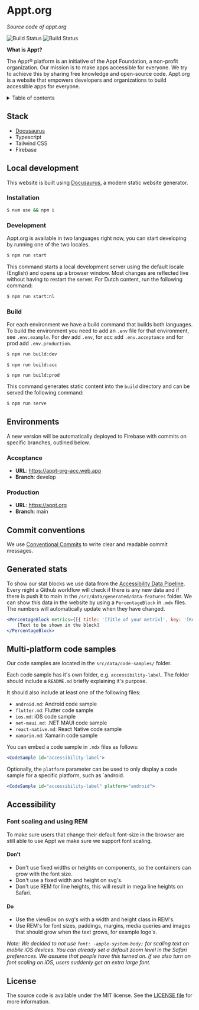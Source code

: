 # Appt.org

*Source code of appt.org*

![Build Status](https://github.com/appt-org/appt-docusaurus/actions/workflows/firebase-hosting-push-acc.yml/badge.svg)
![Build Status](https://github.com/appt-org/appt-docusaurus/actions/workflows/firebase-hosting-push-prod.yml/badge.svg)

**What is Appt?**

The Appt® platform is an initiative of the Appt Foundation, a non-profit organization. Our mission is to make apps accessible for everyone. We try to achieve this by sharing free knowledge and open-source code. Appt.org is a website that empowers developers and organizations to build accessible apps for everyone.

<details>
<summary>Table of contents</summary>

- [Stack](#stack)
- [Local development](#local-development)
  - [Installation](#installation)
  - [Development](#development)
  - [Build](#build)
- [Environments](#environments)
  - [Acceptance](#acceptance)
  - [Production](#production)
- [Commit conventions](#commit-conventions)
- [Generated stats](#generated-stats)
- [Multi-platform code samples](#multi-platform-code-samples)
- [Accessibility](#accessibility)
  - [Font scaling and using REM](#font-scaling-and-using-rem)
    - [Don't](#dont)
    - [Do](#do)
- [License](#license)
</details>

## Stack

- [Docusaurus](https://docusaurus.io/)
- Typescript
- Tailwind CSS
- Firebase

## Local development

This website is built using [Docusaurus](https://docusaurus.io/), a modern static website generator.

### Installation

```bash
$ nvm use && npm i
```

### Development

Appt.org is available in two languages right now, you can start developing by running one of the two locales.

```bash
$ npm run start
```

This command starts a local development server using the default locale (English) and opens up a browser window. Most changes are reflected live without having to restart the server.
For Dutch content, run the following command:

```bash
$ npm run start:nl
```

### Build

For each environment we have a build command that builds both languages. To build the environment you need to add an `.env` file for that environment, see `.env.example`. For dev add `.env`, for acc add `.env.acceptance` and for prod add `.env.production`.

```bash
$ npm run build:dev
```
```
$ npm run build:acc
```
```
$ npm run build:prod
```

This command generates static content into the `build` directory and can be served the following command:

```bash
$ npm run serve
```

## Environments

A new version will be automatically deployed to Firebase with commits on specific branches, outlined below.

### Acceptance

- **URL**: https://appt-org-acc.web.app
- **Branch**: develop

### Production

- **URL**: https://appt.org
- **Branch**: main

## Commit conventions

We use [Conventional Commits](https://www.conventionalcommits.org/en/v1.0.0/#summary) to write clear and readable commit
messages.

## Generated stats

To show our stat blocks we use data from the [Accessibility Data Pipeline](https://github.com/Q42/accessibility-data-pipeline). Every night a Github workflow will check if there is any new data and if there is push it to main in the `/src/data/generated/data-features` folder. We can show this data in the website by using a `PercentageBlock` in `.mdx` files. The numbers will automatically update when they have changed.

```jsx
<PercentageBlock metrics={[{ title: '[Title of your metrix]', key: '[Key of the metric, for example: android-preference_daytime-night]', isPercentage: true/false }]}>
    [Text to be shown in the block]
</PercentageBlock>
```

## Multi-platform code samples

Our code samples are located in the `src/data/code-samples/` folder.

Each code sample has it's own folder, e.g. `accessibility-label`. The folder should include a `README.md` briefly explaining it's purpose.

It should also include at least one of the following files:

- `android.md`: Android code sample
- `flutter.md`: Flutter code sample
- `ios.md`: iOS code sample
- `net-maui.md`: .NET MAUI code sample
- `react-native.md`: React Native code sample
- `xamarin.md`: Xamarin code sample

You can embed a code sample in `.mdx` files as follows:

```jsx
<CodeSample id="accessibility-label">
```

Optionally, the `platform` parameter can be used to only display a code sample for a specific platform, such as `android.

```jsx
<CodeSample id="accessibility-label" platform="android">
```

## Accessibility

### Font scaling and using REM

To make sure users that change their default font-size in the browser are still able to use Appt we make sure we support
font scaling.

#### Don't

- Don't use fixed widths or heights on components, so the containers can grow with the font size.
- Don't use a fixed width and height on svg's.
- Don't use REM for line heights, this will result in mega line heights on Safari.

#### Do

- Use the viewBox on svg's with a width and height class in REM's.
- Use REM's for font sizes, paddings, margins, media queries and images that should grow when the text grows, for
  example logo's.

*Note: We decided to not use `font: -apple-system-body;` for scaling text on mobile iOS devices. You can already set a
default zoom level in the Safari preferences. We assume that people have this turned on. If we also turn on font scaling
on iOS, users suddenly get an extra large font.*

## License

The source code is available under the MIT license. See the [LICENSE file](./LICENSE) for more information.
